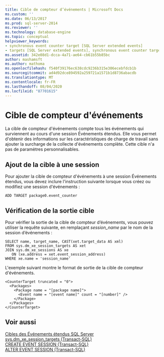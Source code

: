 ```yaml
---
title: Cible de compteur d’événements | Microsoft Docs
ms.custom: ''
ms.date: 06/13/2017
ms.prod: sql-server-2014
ms.reviewer: ''
ms.technology: database-engine
ms.topic: conceptual
helpviewer_keywords:
- synchronous event counter target [SQL Server extended events]
- targets [SQL Server extended events], synchronous event counter target
ms.assetid: 342e08d1-dcca-4a71-ae64-cb61b55b85bc
author: mashamsft
ms.author: mathoma
ms.openlocfilehash: f540f39176ec638cdc9236b315e306ecebfdcb1b
ms.sourcegitcommit: ad4d92dce894592a259721a1571b1d8736abacdb
ms.translationtype: MT
ms.contentlocale: fr-FR
ms.lasthandoff: 08/04/2020
ms.locfileid: "87701615"
---
```

# <a name="event-counter-target"></a>Cible de compteur d'événements
  La cible de compteur d'événements compte tous les événements qui surviennent au cours d'une session Événements étendus. Elle vous permet d'obtenir des informations sur les caractéristiques de charge de travail sans ajouter la surcharge de la collecte d'événements complète. Cette cible n'a pas de paramètres personnalisables.  
  
## <a name="adding-the-target-to-a-session"></a>Ajout de la cible à une session  
 Pour ajouter la cible de compteur d'événements à une session Événements étendus, vous devez inclure l'instruction suivante lorsque vous créez ou modifiez une session d'événements :  
  
```  
ADD TARGET package0.event_counter  
```  
  
## <a name="reviewing-the-target-output"></a>Vérification de la sortie cible  
 Pour vérifier la sortie de la cible de compteur d’événements, vous pouvez utiliser la requête suivante, en remplaçant *session_name* par le nom de la session d’événements :  
  
```  
SELECT name, target_name, CAST(xet.target_data AS xml)  
FROM sys.dm_xe_session_targets AS xet  
JOIN sys.dm_xe_sessions AS xe  
   ON (xe.address = xet.event_session_address)  
WHERE xe.name = 'session_name'  
```  
  
 L'exemple suivant montre le format de sortie de la cible de compteur d'événements.  
  
```  
<CounterTarget truncated = "0">  
  <Packages>  
    <Package name = "[package name]">  
      <Event name = "[event name]" count = "[number]" />  
    </Package>  
  </Packages>  
</CounterTarget>  
```  
  
## <a name="see-also"></a>Voir aussi  
 [Cibles des Événements étendus SQL Server](../../2014/database-engine/sql-server-extended-events-targets.md)   
 [sys.dm_xe_session_targets &#40;Transact-SQL&#41;](/sql/relational-databases/system-dynamic-management-views/sys-dm-xe-session-targets-transact-sql)   
 [CREATE EVENT SESSION &#40;Transact-SQL&#41;](/sql/t-sql/statements/create-event-session-transact-sql)   
 [ALTER EVENT SESSION &#40;Transact-SQL&#41;](/sql/t-sql/statements/alter-event-session-transact-sql)  
  
  
